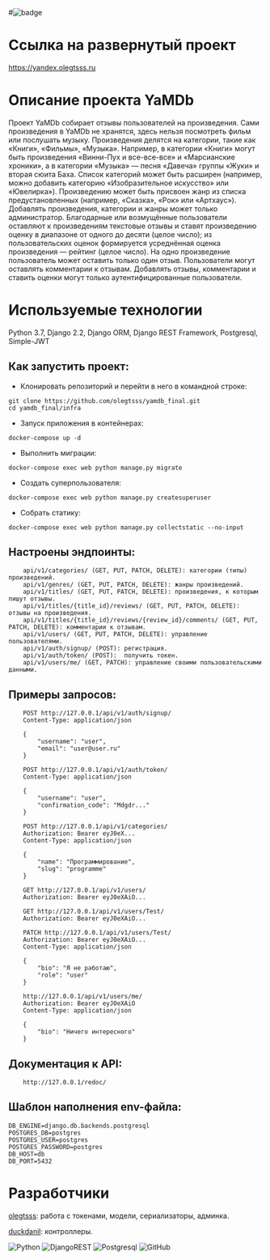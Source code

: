 #![badge](https://github.com/olegtsss/yamdb_final/actions/workflows/yamdb_workflow.yml/badge.svg)
# Cсылка на развернутый проект

https://yandex.olegtsss.ru

# Описание проекта YaMDb

Проект YaMDb собирает отзывы пользователей на произведения.
Сами произведения в YaMDb не хранятся, здесь нельзя посмотреть фильм или послушать музыку.
Произведения делятся на категории, такие как «Книги», «Фильмы», «Музыка». Например, в категории «Книги» могут быть произведения «Винни-Пух и все-все-все» и «Марсианские хроники», а в категории «Музыка» — песня «Давеча» группы «Жуки» и вторая сюита Баха. Список категорий может быть расширен (например, можно добавить категорию «Изобразительное искусство» или «Ювелирка»).  Произведению может быть присвоен жанр из списка предустановленных (например, «Сказка», «Рок» или «Артхаус»). Добавлять произведения, категории и жанры может только администратор. Благодарные или возмущённые пользователи оставляют к произведениям текстовые отзывы и ставят произведению оценку в диапазоне от одного до десяти (целое число); из пользовательских оценок формируется усреднённая оценка произведения — рейтинг (целое число). На одно произведение пользователь может оставить только один отзыв. Пользователи могут оставлять комментарии к отзывам. Добавлять отзывы, комментарии и ставить оценки могут только аутентифицированные пользователи.

# Используемые технологии

Python 3.7, Django 2.2, Django ORM, Django REST Framework, Postgresql, Simple-JWT

## Как запустить проект:
- Клонировать репозиторий и перейти в него в командной строке:

```
git clone https://github.com/olegtsss/yamdb_final.git
cd yamdb_final/infra
```

- Запуск приложения в контейнерах:

```
docker-compose up -d
```

- Выполнить миграции:

```
docker-compose exec web python manage.py migrate
```

- Cоздать суперпользователя:

```
docker-compose exec web python manage.py createsuperuser
```

- Cобрать статику:

```
docker-compose exec web python manage.py collectstatic --no-input
```

## Настроены эндпоинты:

```
    api/v1/categories/ (GET, PUT, PATCH, DELETE): категории (типы) произведений.
    api/v1/genres/ (GET, PUT, PATCH, DELETE): жанры произведений.
    api/v1/titles/ (GET, PUT, PATCH, DELETE): произведения, к которым пишут отзывы.
    api/v1/titles/{title_id}/reviews/ (GET, PUT, PATCH, DELETE): отзывы на произведения.
    api/v1/titles/{title_id}/reviews/{review_id}/comments/ (GET, PUT, PATCH, DELETE): комментарии к отзывам.
    api/v1/users/ (GET, PUT, PATCH, DELETE): управление пользователями. 
    api/v1/auth/signup/ (POST): регистрация.
    api/v1/auth/token/ (POST):  получить токен.
    api/v1/users/me/ (GET, PATCH): управление своими пользовательскими данными.
```

## Примеры запросов:

```
    POST http://127.0.0.1/api/v1/auth/signup/
    Content-Type: application/json

    {
        "username": "user",
        "email": "user@user.ru"
    }

    POST http://127.0.0.1/api/v1/auth/token/
    Content-Type: application/json

    {
        "username": "user",
        "confirmation_code": "Mdgdr..."
    }

    POST http://127.0.0.1/api/v1/categories/
    Authorization: Bearer eyJ0eX...
    Content-Type: application/json

    {
        "name": "Программирование",
        "slug": "programme"
    }

    GET http://127.0.0.1/api/v1/users/
    Authorization: Bearer eyJ0eXAiO...

    GET http://127.0.0.1/api/v1/users/Test/
    Authorization: Bearer eyJ0eXAiO...

    PATCH http://127.0.0.1/api/v1/users/Test/
    Authorization: Bearer eyJ0eXAiO...
    Content-Type: application/json

    {
        "bio": "Я не работаю",
        "role": "user"
    }
    
    http://127.0.0.1/api/v1/users/me/
    Authorization: Bearer eyJ0eXAiO
    Content-Type: application/json

    {
        "bio": "Ничего интересного"
    }
```

## Документация к API:

```
    http://127.0.0.1/redoc/
```

## Шаблон наполнения env-файла:

```
DB_ENGINE=django.db.backends.postgresql
POSTGRES_DB=postgres
POSTGRES_USER=postgres
POSTGRES_PASSWORD=postgres
DB_HOST=db
DB_PORT=5432
```

# Разработчики

[olegtsss](https://github.com/olegtsss): работа с токенами, модели, сериализаторы, админка.

[duckdanil](https://github.com/duckdanil): контроллеры.

![Python](https://img.shields.io/badge/python-3670A0?style=for-the-badge&logo=python&logoColor=ffdd54)
![DjangoREST](https://img.shields.io/badge/DJANGO-REST-ff1709?style=for-the-badge&logo=django&logoColor=white&color=ff1709&labelColor=gray)
![Postgresql](https://img.shields.io/badge/%D0%91%D0%B0%D0%B7%D0%B0%20%D0%B4%D0%B0%D0%BD%D0%BD%D1%8B%D1%85-postgresql-brightgreen?style=for-the-badge)
![GitHub](https://img.shields.io/badge/github-%23121011.svg?style=for-the-badge&logo=github&logoColor=whte)
